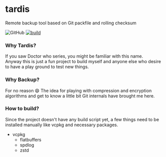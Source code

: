 # tardis
Remote backup tool based on Git packfile and rolling checksum  

![GitHub](https://img.shields.io/github/license/hoomaac/tardis)
[![build](https://github.com/hoomaac/tardis/actions/workflows/build.yaml/badge.svg?branch=develop&event=push)](https://github.com/hoomaac/tardis/actions/workflows/build.yaml)

### Why Tardis?

If you saw Doctor who series, you might be familiar with this name.  
Anyway this is just a fun project to build myself and anyone else who desire to have a play ground to test new things.

### Why Backup?

For no reason :smile: 
The idea for playing with compression and encryption algorithms and get to know a little bit Git internals have brought
me here.

### How to build?

Since the project doesn't have any build script yet, a few things need to be installed manually like vcpkg and necessary
packages.

* vcpkg
    * flatbuffers
    * spdlog
    * zstd

